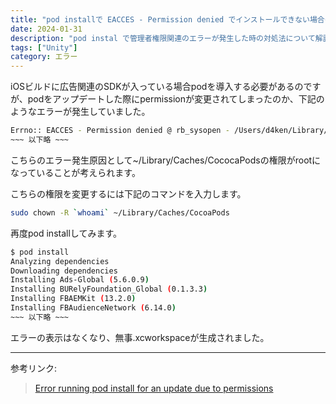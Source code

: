 ```yaml
---
title: "pod installで EACCES - Permission denied でインストールできない場合の対処方法"
date: 2024-01-31
description: "pod instal で管理者権限関連のエラーが発生した時の対処法について解説します。"
tags: ["Unity"]
category: エラー
---
```


iOSビルドに広告関連のSDKが入っている場合podを導入する必要があるのですが、podをアップデートした際にpermissionが変更されてしまったのか、下記のようなエラーが発生していました。
```bash
Errno:: EACCES - Permission denied @ rb_sysopen - /Users/d4ken/Library/Caches/CocoaPods/Pods/VERSION
~~~ 以下略 ~~~
```
こちらのエラー発生原因として~/Library/Caches/CococaPodsの権限がrootになっていることが考えられます。

こちらの権限を変更するには下記のコマンドを入力します。
```bash
sudo chown -R `whoami` ~/Library/Caches/CocoaPods
```
再度pod installしてみます。
```bash
$ pod install
Analyzing dependencies
Downloading dependencies
Installing Ads-Global (5.6.0.9)
Installing BURelyFoundation_Global (0.1.3.3)
Installing FBAEMKit (13.2.0)
Installing FBAudienceNetwork (6.14.0)
~~~ 以下略 ~~~
```


エラーの表示はなくなり、無事.xcworkspaceが生成されました。  
___
参考リンク:
>[Error running pod install for an update due to permissions](https://stackoverflow.com/questions/19956425/error-running-pod-install-for-an-update-due-to-permissions)